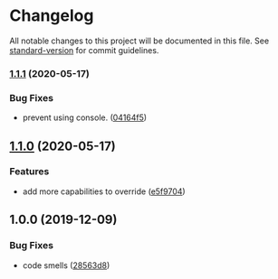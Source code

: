# Changelog

All notable changes to this project will be documented in this file. See [standard-version](https://github.com/conventional-changelog/standard-version) for commit guidelines.

### [1.1.1](https://github.com/loopingz/redux-lz-controller/compare/v1.1.0...v1.1.1) (2020-05-17)


### Bug Fixes

* prevent using console. ([04164f5](https://github.com/loopingz/redux-lz-controller/commit/04164f5c728d0059aaf72c9ceecbf88dd21db2f2))

## [1.1.0](https://github.com/loopingz/redux-lz-controller/compare/v1.0.0...v1.1.0) (2020-05-17)


### Features

* add more capabilities to override ([e5f9704](https://github.com/loopingz/redux-lz-controller/commit/e5f9704b458991ba5859692b61faeecb2d27b319))

## 1.0.0 (2019-12-09)


### Bug Fixes

* code smells ([28563d8](https://github.com/loopingz/redux-controller/commit/28563d80cb00b86fb2f35d04b296dab8bf92182b))
